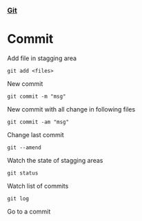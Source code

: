 ### [Git](Git.md)

# Commit

Add file in stagging area
```
git add <files>
```
New commit
```
git commit -m "msg"
```
New commit with all change in following files
```
git commit -am "msg"
```
Change last commit
```
git --amend
```
Watch the state of stagging areas
```
git status
```
Watch list of commits
```
git log
```
Go to a commit
```

```